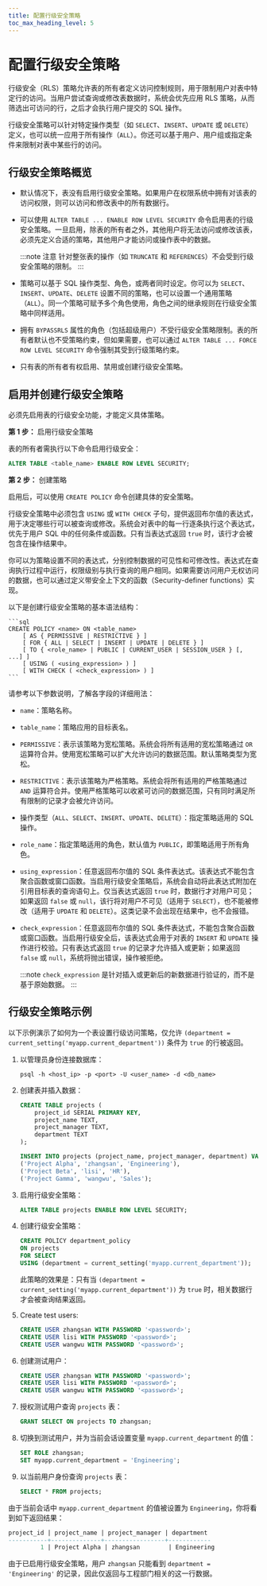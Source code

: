 ```yaml
---
title: 配置行级安全策略
toc_max_heading_level: 5
---
```


# 配置行级安全策略

行级安全（RLS）策略允许表的所有者定义访问控制规则，用于限制用户对表中特定行的访问。当用户尝试查询或修改表数据时，系统会优先应用 RLS 策略，从而筛选出可访问的行，之后才会执行用户提交的 SQL 操作。

行级安全策略可以针对特定操作类型（如 `SELECT`、`INSERT`、`UPDATE` 或 `DELETE`）定义，也可以统一应用于所有操作（`ALL`）。你还可以基于用户、用户组或指定条件来限制对表中某些行的访问。

## 行级安全策略概览

- 默认情况下，表没有启用行级安全策略。如果用户在权限系统中拥有对该表的访问权限，则可以访问和修改表中的所有数据行。

- 可以使用 `ALTER TABLE ... ENABLE ROW LEVEL SECURITY` 命令启用表的行级安全策略。一旦启用，除表的所有者之外，其他用户将无法访问或修改该表，必须先定义合适的策略，其他用户才能访问或操作表中的数据。

    :::note 注意
    针对整张表的操作（如 `TRUNCATE` 和 `REFERENCES`）不会受到行级安全策略的限制。
    :::

- 策略可以基于 SQL 操作类型、角色，或两者同时设定。你可以为 `SELECT`、`INSERT`、`UPDATE`、`DELETE` 设置不同的策略，也可以设置一个通用策略（`ALL`）。同一个策略可赋予多个角色使用，角色之间的继承规则在行级安全策略中同样适用。

- 拥有 `BYPASSRLS` 属性的角色（包括超级用户）不受行级安全策略限制。表的所有者默认也不受策略约束，但如果需要，也可以通过 `ALTER TABLE ... FORCE ROW LEVEL SECURITY` 命令强制其受到行级策略约束。

- 只有表的所有者有权启用、禁用或创建行级安全策略。

## 启用并创建行级安全策略

必须先启用表的行级安全功能，才能定义具体策略。

**第 1 步：** 启用行级安全策略

表的所有者需执行以下命令启用行级安全：

```sql
ALTER TABLE <table_name> ENABLE ROW LEVEL SECURITY;
```

**第 2 步：** 创建策略

启用后，可以使用 `CREATE POLICY` 命令创建具体的安全策略。

行级安全策略中必须包含 `USING` 或 `WITH CHECK` 子句，提供返回布尔值的表达式，用于决定哪些行可以被查询或修改。系统会对表中的每一行逐条执行这个表达式，优先于用户 SQL 中的任何条件或函数。只有当表达式返回 `true` 时，该行才会被包含在操作结果中。

你可以为策略设置不同的表达式，分别控制数据的可见性和可修改性。表达式在查询执行过程中运行，权限级别与执行查询的用户相同。如果需要访问用户无权访问的数据，也可以通过定义带安全上下文的函数（Security-definer functions）实现。

以下是创建行级安全策略的基本语法结构：

    ```sql
    CREATE POLICY <name> ON <table_name>
        [ AS { PERMISSIVE | RESTRICTIVE } ]
        [ FOR { ALL | SELECT | INSERT | UPDATE | DELETE } ]
        [ TO { <role_name> | PUBLIC | CURRENT_USER | SESSION_USER } [, ...] ]
        [ USING ( <using_expression> ) ]
        [ WITH CHECK ( <check_expression> ) ]
    ```

请参考以下参数说明，了解各字段的详细用法：

- `name`：策略名称。

- `table_name`：策略应用的目标表名。

- `PERMISSIVE`：表示该策略为宽松策略。系统会将所有适用的宽松策略通过 `OR` 运算符合并。使用宽松策略可以扩大允许访问的数据范围。默认策略类型为宽松。

- `RESTRICTIVE`：表示该策略为严格策略。系统会将所有适用的严格策略通过 `AND` 运算符合并。使用严格策略可以收紧可访问的数据范围，只有同时满足所有限制的记录才会被允许访问。

- 操作类型（`ALL`、`SELECT`、`INSERT`、`UPDATE`、`DELETE`）：指定策略适用的 SQL 操作。

- `role_name`：指定策略适用的角色，默认值为 `PUBLIC`，即策略适用于所有角色。

- `using_expression`：任意返回布尔值的 SQL 条件表达式。该表达式不能包含聚合函数或窗口函数。当启用行级安全策略后，系统会自动将此表达式附加在引用目标表的查询语句上。仅当表达式返回 `true` 时，数据行才对用户可见；如果返回 `false` 或 `null`，该行将对用户不可见（适用于 `SELECT`），也不能被修改（适用于 `UPDATE` 和 `DELETE`）。这类记录不会出现在结果中，也不会报错。

- `check_expression`：任意返回布尔值的 SQL 条件表达式，不能包含聚合函数或窗口函数。当启用行级安全后，该表达式会用于对表的 `INSERT` 和 `UPDATE` 操作进行校验。只有表达式返回 `true` 的记录才允许插入或更新；如果返回 `false` 或 `null`，系统将抛出错误，操作被拒绝。

    :::note
    `check_expression` 是针对插入或更新后的新数据进行验证的，而不是基于原始数据。
    :::

## 行级安全策略示例

以下示例演示了如何为一个表设置行级访问策略，仅允许 `(department = current_setting('myapp.current_department'))` 条件为 `true` 的行被返回。

1. 以管理员身份连接数据库：

    ```shell
    psql -h <host_ip> -p <port> -U <user_name> -d <db_name>
    ```

2. 创建表并插入数据：

    ```sql
    CREATE TABLE projects (
        project_id SERIAL PRIMARY KEY,
        project_name TEXT,
        project_manager TEXT,
        department TEXT
    );

    INSERT INTO projects (project_name, project_manager, department) VALUES
    ('Project Alpha', 'zhangsan', 'Engineering'),
    ('Project Beta', 'lisi', 'HR'),
    ('Project Gamma', 'wangwu', 'Sales');
    ```

3. 启用行级安全策略：

    ```sql
    ALTER TABLE projects ENABLE ROW LEVEL SECURITY;
    ```

4. 创建行级安全策略：

    ```sql
    CREATE POLICY department_policy
    ON projects
    FOR SELECT
    USING (department = current_setting('myapp.current_department'));
    ```

    此策略的效果是：只有当 `(department = current_setting('myapp.current_department'))` 为 `true` 时，相关数据行才会被查询结果返回。

5. Create test users:

    ```sql
    CREATE USER zhangsan WITH PASSWORD '<password>';
    CREATE USER lisi WITH PASSWORD '<password>';
    CREATE USER wangwu WITH PASSWORD '<password>';
    ```
5. 创建测试用户：

    ```sql
    CREATE USER zhangsan WITH PASSWORD '<password>';
    CREATE USER lisi WITH PASSWORD '<password>';
    CREATE USER wangwu WITH PASSWORD '<password>';
    ```

6. 授权测试用户查询 `projects` 表：

    ```sql
    GRANT SELECT ON projects TO zhangsan;
    ```

7. 切换到测试用户，并为当前会话设置变量 `myapp.current_department` 的值：

    ```sql
    SET ROLE zhangsan;
    SET myapp.current_department = 'Engineering';
    ```

8. 以当前用户身份查询 `projects` 表：

    ```sql
    SELECT * FROM projects;
    ```

由于当前会话中 `myapp.current_department` 的值被设置为 `Engineering`，你将看到如下返回结果：

```sql
project_id | project_name | project_manager | department
-----------+--------------+-----------------+------------
         1 | Project Alpha | zhangsan        | Engineering
```

由于已启用行级安全策略，用户 `zhangsan` 只能看到 `department = 'Engineering'` 的记录，因此仅返回与工程部门相关的这一行数据。

